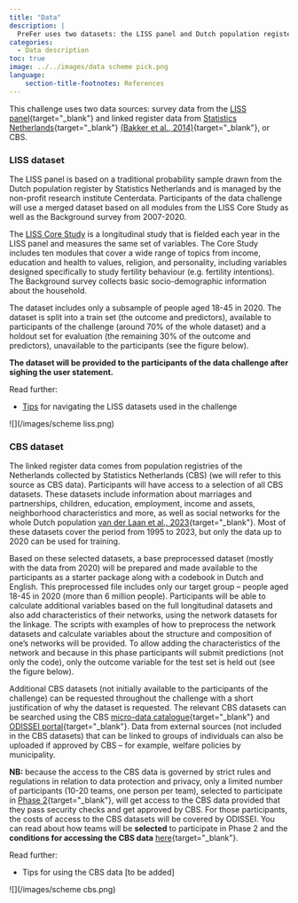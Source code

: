 ```yaml
---
title: "Data"
description: |
  PreFer uses two datasets: the LISS panel and Dutch population register data.
categories:
  - Data description
toc: true
image: ../../images/data scheme pick.png
language: 
    section-title-footnotes: References
---
```


This challenge uses two data sources: survey data from the [LISS panel](https://www.lissdata.nl/){target="_blank"} and linked register data from [Statistics Netherlands](https://www.cbs.nl/nl-nl/onze-diensten/maatwerk-en-microdata/microdata-zelf-onderzoek-doen/catalogus-microdata){target="_blank"} [(Bakker et al., 2014)](https://doi.org/10.3233/SJI-140803){target="_blank"}, or CBS.  

### LISS dataset

The LISS panel is based on a traditional probability sample drawn from the Dutch population register by Statistics Netherlands and is managed by the non-profit research institute Centerdata. Participants of the data challenge will use a merged dataset based on all modules from the LISS Core Study as well as the Background survey from 2007-2020.  

The [LISS Core Study](https://www.dataarchive.lissdata.nl/study-units/view/1) is a longitudinal study that is fielded each year in the LISS panel and measures the same set of variables. The Core Study includes ten modules that cover a wide range of topics from income, education and health to values, religion, and personality, including variables designed specifically to study fertility behaviour (e.g. fertility intentions). The Background survey collects basic socio-demographic information about the household. 

The dataset includes only a subsample of people aged 18-45 in 2020. The dataset is split into a train set (the outcome and predictors), available to participants of the challenge (around 70% of the whole dataset) and a holdout set for evaluation (the remaining 30% of the outcome and predictors), unavailable to the participants (see the figure below).  

__The dataset will be provided to the participants of the data challenge after sighing the user statement.__

Read further:   
- [Tips](/posts/posts/2024-03-20-prefer-datasets.qmd) for navigating the LISS datasets used in the challenge

![](/images/scheme liss.png)  



### CBS dataset

The linked register data comes from population registries of the Netherlands collected by Statistics Netherlands (CBS) (we will refer to this source as CBS data). Participants will have access to a selection of all CBS datasets. These datasets include information about marriages and partnerships, children, education, employment, income and assets, neighborhood characteristics and more, as well as social networks for the whole Dutch population [van der Laan et al., 2023](https://doi.org/10.1093/esr/jcac026){target="_blank"}. Most of these datasets cover the period from 1995 to 2023, but only the data up to 2020 can be used for training.  

Based on these selected datasets, a base preprocessed dataset (mostly with the data from 2020) will be prepared and made available to the participants as a starter package along with a codebook in Dutch and English. This preprocessed file includes only our target group – people aged 18-45 in 2020 (more than 6 million people). Participants will be able to calculate additional variables based on the full longitudinal datasets and also add characteristics of their networks, using the network datasets for the linkage. The scripts with examples of how to preprocess the network datasets and calculate variables about the structure and composition of one’s networks will be provided. To allow adding the characteristics of the network and because in this phase participants will submit predictions (not only the code), only the outcome variable for the test set is held out (see the figure below).  

Additional CBS datasets (not initially available to the participants of the challenge) can be requested throughout the challenge with a short justification of why the dataset is requested. The relevant CBS datasets can be searched using the CBS [micro-data catalogue](https://www.cbs.nl/nl-nl/onze-diensten/maatwerk-en-microdata/microdata-zelf-onderzoek-doen/catalogus-microdata){target="_blank"} and [ODISSEI portal](https://portal.odissei.nl/){target="_blank"}. Data from external sources (not included in the CBS datasets) that can be linked to groups of individuals can also be uploaded if approved by CBS – for example, welfare policies by municipality.   

__NB:__ because the access to the CBS data is governed by strict rules and regulations in relation to data protection and privacy, only a limited number of participants (10-20 teams, one person per team), selected to participate in [Phase 2](/details/overview/3phases.md){target="_blank"}, will get access to the CBS data provided that they pass security checks and get approved by CBS. For those participants, the costs of access to the CBS datasets will be covered by ODISSEI. You can read about how teams will be __selected__ to participate in Phase 2 and the __conditions for accessing the CBS data__ [here](/details/overview/4submission_evaluation_winners.md){target="_blank"}.  

Read further:   
- Tips for using the CBS data [to be added]

![](/images/scheme cbs.png)  
